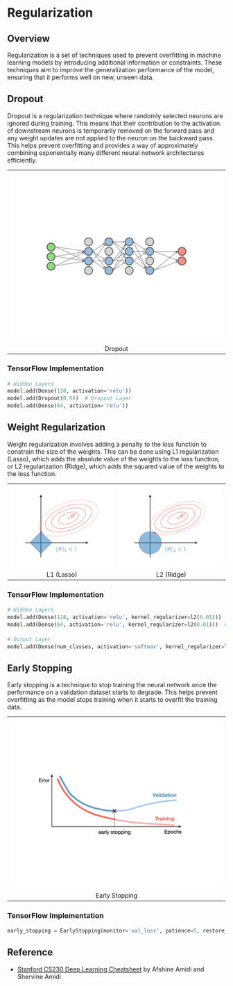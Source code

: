 # Regularization

## Overview

Regularization is a set of techniques used to prevent overfitting in machine learning models by introducing additional information or constraints. These techniques aim to improve the generalization performance of the model, ensuring that it performs well on new, unseen data.

## Dropout

Dropout is a regularization technique where randomly selected neurons are ignored during training. This means that their contribution to the activation of downstream neurons is temporarily removed on the forward pass and any weight updates are not applied to the neuron on the backward pass. This helps prevent overfitting and provides a way of approximately combining exponentially many different neural network architectures efficiently.

<table>
    <tr>
        <td><img src="/regularization/img/1.png" width="512"></td>
    </tr>
    <tr>
        <td align="center">Dropout</td>
    </tr>
</table>

### TensorFlow Implementation

```py
# Hidden Layers
model.add(Dense(128, activation='relu'))
model.add(Dropout(0.5))  # Dropout Layer
model.add(Dense(64, activation='relu'))
```

## Weight Regularization

Weight regularization involves adding a penalty to the loss function to constrain the size of the weights. This can be done using L1 regularization (Lasso), which adds the absolute value of the weights to the loss function, or L2 regularization (Ridge), which adds the squared value of the weights to the loss function.

<table>
    <tr>
        <td><img src="/regularization/img/2.png" width="512"></td>
        <td><img src="/regularization/img/3.png" width="512"></td>
    </tr>
    <tr>
        <td align="center">L1 (Lasso)</td>
        <td align="center">L2 (Ridge)</td>
    </tr>
</table>

### TensorFlow Implementation

```py
# Hidden Layers
model.add(Dense(128, activation='relu', kernel_regularizer=l2(0.01)))  # Weight Regularization
model.add(Dense(64, activation='relu', kernel_regularizer=l2(0.01)))  # Weight Regularization

# Output Layer
model.add(Dense(num_classes, activation='softmax', kernel_regularizer=l2(0.01)))  # Weight Regularization
```

## Early Stopping

Early stopping is a technique to stop training the neural network once the performance on a validation dataset starts to degrade. This helps prevent overfitting as the model stops training when it starts to overfit the training data.

<table>
    <tr>
        <td><img src="/regularization/img/4.png" width="512"></td>
    </tr>
    <tr>
        <td align="center">Early Stopping</td>
    </tr>
</table>

### TensorFlow Implementation

```py
early_stopping = EarlyStopping(monitor='val_loss', patience=5, restore_best_weights=True)  # Early Stopping
```

## Reference

- [Stanford CS230 Deep Learning Cheatsheet](https://stanford.edu/~shervine/teaching/cs-230) by Afshine Amidi and Shervine Amidi
